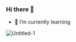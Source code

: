 ### Hi there 👋


- 🌱 I’m currently learning

![Untitled-1](https://user-images.githubusercontent.com/102413282/179757603-8a9be76c-e008-4b44-bbae-80a6c9fada7e.png)

